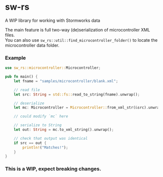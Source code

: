 # sw-rs
A WIP library for working with Stormworks data

The main feature is full two-way (de)serialization of microcontroller XML files.<br>
You can also use `sw_rs::util::find_microcontroller_folder()` to locate the microcontroller data folder.

### Example
```rust
use sw_rs::microcontroller::Microcontroller;

pub fn main() {
    let fname = "samples/microcontroller/blank.xml";

    // read file
    let src: String = std::fs::read_to_string(fname).unwrap();

    // deserialize
    let mc: Microcontroller = Microcontroller::from_xml_str(&src).unwrap();

    // could modify `mc` here

    // serialize to String
    let out: String = mc.to_xml_string().unwrap();

    // check that output was identical
    if src == out {
        println!("Matches!");
    }
}
```

### This is a WIP, expect breaking changes.

